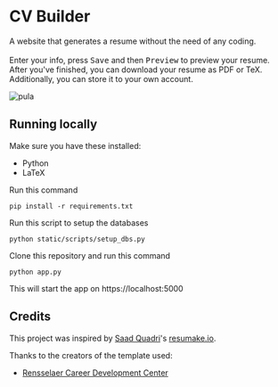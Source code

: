 # CV Builder

A website that generates a resume without the need of any coding.
<br>
<br>
Enter your info, press <kbd>Save</kbd> and then <kbd>Preview</kbd> to preview your resume.
<br>
After you've finished, you can download your resume as PDF or TeX. Additionally, you can store it to your own account.

![pula](https://andrewstephen.xyz/lotus1.png)

## Running locally

Make sure you have these installed:
* Python
* LaTeX

Run this command
```[console]
pip install -r requirements.txt
```

Run this script to setup the databases
```[console]
python static/scripts/setup_dbs.py
```

Clone this repository and run this command
```[console]
python app.py
```

This will start the app on https://localhost:5000

## Credits

This project was inspired by [Saad Quadri](https://github.com/saadq)'s [resumake.io](https://github.com/saadq/resumake.io).

Thanks to the creators of the template used:
* [Rensselaer Career Development Center](https://www.rpi.edu/dept/arc/training/latex/resumes/)
